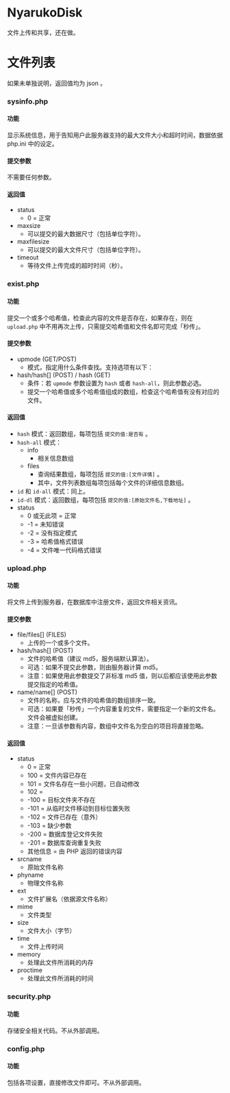 # NyarukoDisk
文件上传和共享，还在做。

# 文件列表
如果未单独说明，返回值均为 json 。

### sysinfo.php
#### 功能
显示系统信息，用于告知用户此服务器支持的最大文件大小和超时时间，数据依据 php.ini 中的设定。
#### 提交参数
不需要任何参数。
#### 返回值
- status
  - 0 = 正常
- maxsize
  - 可以提交的最大数据尺寸（包括单位字符）。
- maxfilesize
  - 可以提交的最大文件尺寸（包括单位字符）。
- timeout
  - 等待文件上传完成的超时时间（秒）。

### exist.php
#### 功能
提交一个或多个哈希值，检查此内容的文件是否存在，如果存在，则在 `upload.php` 中不用再次上传，只需提交哈希值和文件名即可完成「秒传」。
#### 提交参数
- upmode (GET/POST)
  - 模式，指定用什么条件查找。支持选项有以下：
- hash/hash[] (POST) / hash (GET)
  - 条件：若 `upmode` 参数设置为 `hash` 或者 `hash-all`，则此参数必选。
  - 提交一个哈希值或多个哈希值组成的数组，检查这个哈希值有没有对应的文件。
#### 返回值
- `hash` 模式：返回数组，每项包括 `提交的值:是否有` 。
- `hash-all` 模式：
  - info
    - 相关信息数组
  - files
    - 查询结果数组，每项包括 `提交的值:[文件详情]` 。
    - 其中，文件列表数组每项包括每个文件的详细信息数组。
- `id` 和 `id-all` 模式：同上。
- `id-dl` 模式：返回数组，每项包括 `提交的值:[原始文件名,下载地址]` 。
- status
  - 0 或无此项 = 正常
  - -1 = 未知错误
  - -2 = 没有指定模式
  - -3 = 哈希值格式错误
  - -4 = 文件唯一代码格式错误

### upload.php
#### 功能
将文件上传到服务器，在数据库中注册文件，返回文件相关资讯。
#### 提交参数
- file/files[] (FILES)
  - 上传的一个或多个文件。
- hash/hash[] (POST)
  - 文件的哈希值（建议 md5，服务端默认算法）。
  - 可选：如果不提交此参数，则由服务器计算 md5。
  - 注意：如果使用此参数提交了非标准 md5 值，则以后都应该使用此参数提交指定的哈希值。
- name/name[] (POST)
  - 文件的名称，应与文件的哈希值的数组排序一致。
  - 可选：如果要「秒传」一个内容重复的文件，需要指定一个新的文件名。文件会被虚拟创建。
  - 注意：一旦该参数有内容，数组中文件名为空白的项目将直接忽略。
#### 返回值
- status
  - 0 = 正常
  - 100 = 文件内容已存在
  - 101 = 文件名存在一些小问题，已自动修改
  - 102 = 
  - -100 = 目标文件夹不存在
  - -101 = 从临时文件移动到目标位置失败
  - -102 = 文件已存在（意外）
  - -103 = 缺少参数
  - -200 = 数据库登记文件失败
  - -201 = 数据库查询重复失败
  - 其他信息 = 由 PHP 返回的错误内容
- srcname
  - 原始文件名称
- phyname
  - 物理文件名称
- ext
  - 文件扩展名（依据源文件名称）
- mime
  - 文件类型
- size
  - 文件大小（字节）
- time
  - 文件上传时间
- memory
  - 处理此文件所消耗的内存
- proctime
  - 处理此文件所消耗的时间

### security.php
#### 功能
存储安全相关代码。不从外部调用。

### config.php
#### 功能
包括各项设置，直接修改文件即可。不从外部调用。